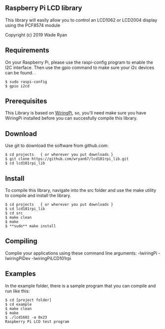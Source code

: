 Raspberry Pi LCD library
------------------------

This library will easily allow you to control an LCD1062 or LCD2004 display using the PCF8574 module

Copyright (c) 2019 Wade Ryan


## Requirements
On your Raspberry Pi, please use the raspi-config program to enable the I2C interface.
Then use the gpio command to make sure your i2c devices can be found.  .  

	$ sudo raspi-config
	$ gpio i2cd


## Prerequisites

This Library is based on [WiringPi](http://wiringpi.com/), so, you'll need make sure you 
have WiringPi installed before you can succesfully compile this library.  


## Download
Use git to download the software from github.com:

    $ cd projects   { or wherever you put downloads }
    $ git clone https://github.com/wryan67/lcd101rpi_lib.git
    $ cd lcd101rpi_lib


## Install

To compile this library, navigate into the src folder and use the make utility to compile 
and install the library.

    $ cd projects   { or wherever you put downloads }
    $ cd lcd101rpi_lib
    $ cd src
    $ make clean
    $ make 
    $ **sudo** make install
    
    
## Compiling
Complie your applications using these command line arguments: -lwiringPi -lwiringPiDev -lwiringPiLCD101rpi


## Examples
In the example folder, there is a sample program that you can compile and run like this:

    $ cd [project folder]
    $ cd example
    $ make clean
    $ make
    $ ./lcd1602 -a 0x23
    Raspberry Pi LCD test program

